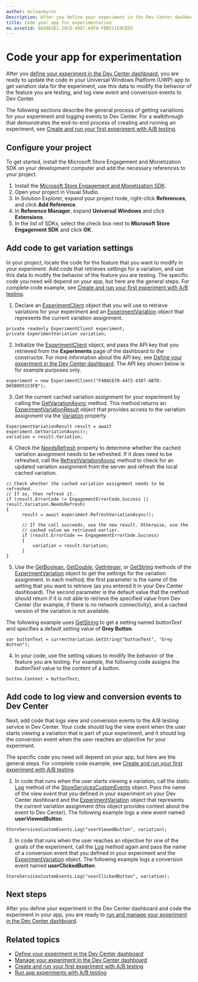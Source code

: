 ```yaml
---
author: mcleanbyron
Description: After you define your experiment in the Dev Center dashboard, you are ready to code the experiment in your app.
title: Code your app for experimentation
ms.assetid: 6A5063E1-28CD-4087-A4FA-FBB511E9CED5
---
```


# Code your app for experimentation

After you [define your experiment in the Dev Center dashboard](define-your-experiment-in-the-dev-center-dashboard.md), you are ready to update the code in your Universal Windows Platform (UWP) app to get variation data for the experiment, use this data to modify the behavior of the feature you are testing, and log view event and conversion events to Dev Center.

The following sections describe the general process of getting variations for your experiment and logging events to Dev Center. For a walkthrough that demonstrates the end-to-end process of creating and running an experiment, see [Create and run your first experiment with A/B testing](create-and-run-your-first-experiment-with-a-b-testing.md).

## Configure your project

To get started, install the Microsoft Store Engagement and Monetization SDK on your development computer and add the necessary references to your project.

1. Install the [Microsoft Store Engagement and Monetization SDK](http://aka.ms/store-em-sdk).
2. Open your project in Visual Studio.
3. In Solution Explorer, expand your project node, right-click **References**, and click **Add Reference**.
3. In **Reference Manager**, expand **Universal Windows** and click **Extensions**.
4. In the list of SDKs, select the check box next to **Microsoft Store Engagement SDK** and click **OK**.

## Add code to get variation settings

In your project, locate the code for the feature that you want to modify in your experiment. Add code that retrieves settings for a variation, and use this data to modify the behavior of the feature you are testing. The specific code you need will depend on your app, but here are the general steps. For complete code example, see [Create and run your first experiment with A/B testing](create-and-run-your-first-experiment-with-a-b-testing.md).

1. Declare an [ExperimentClient](https://msdn.microsoft.com/library/windows/apps/microsoft.services.store.engagement.experimentclient.aspx) object that you will use to retrieve variations for your experiment and an [ExperimentVariation](https://msdn.microsoft.com/library/windows/apps/microsoft.services.store.engagement.experimentvariation.aspx) object that represents the current variation assignment.
```CSharp
private readonly ExperimentClient experiment;
private ExperimentVariation variation;
```

2. Initialize the [ExperimentClient](https://msdn.microsoft.com/library/windows/apps/microsoft.services.store.engagement.experimentclient.aspx) object, and pass the API key that you retrieved from the **Experiments** page of the dashboard to the constructor. For more information about the API key, see [Define your experiment in the Dev Center dashboard](define-your-experiment-in-the-dev-center-dashboard.md#generate-an-api-key). The API key shown below is for example purposes only.
```CSharp
experiment = new ExperimentClient("F48AC670-4472-4387-AB7D-D65B095153FB");
```

3. Get the current cached variation assignment for your experiment by calling the [GetVariationAsync](https://msdn.microsoft.com/library/windows/apps/microsoft.services.store.engagement.experimentclient.getvariationasync.aspx) method. This method returns an [ExperimentVariationResult](https://msdn.microsoft.com/library/windows/apps/microsoft.services.store.engagement.experimentvariationresult.aspx) object that provides access to the variation assignment via the [Variation](https://msdn.microsoft.com/library/windows/apps/microsoft.services.store.engagement.experimentvariationresult.variation.aspx) property.
```CSharp
ExperimentVariationResult result = await experiment.GetVariationAsync();
variation = result.Variation;
```

4. Check the [NeedsRefresh](https://msdn.microsoft.com/library/windows/apps/microsoft.services.store.engagement.experimentvariation.needsrefresh.aspx) property to determine whether the cached variation assignment needs to be refreshed. If it does need to be refreshed, call the [RefreshVariationAsync](https://msdn.microsoft.com/library/windows/apps/microsoft.services.store.engagement.experimentclient.refreshvariationasync.aspx) method to check for an updated variation assignment from the server and refresh the local cached variation.
```CSharp
// Check whether the cached variation assignment needs to be refreshed.
// If so, then refresh it.
if (result.ErrorCode != EngagementErrorCode.Success || result.Variation.NeedsRefresh)
{
      result = await experiment.RefreshVariationAsync();

      // If the call succeeds, use the new result. Otherwise, use the
      // cached value we retrieved earlier.
      if (result.ErrorCode == EngagementErrorCode.Success)
      {
          variation = result.Variation;
      }
}
```

5. Use the [GetBoolean](https://msdn.microsoft.com/library/windows/apps/microsoft.services.store.engagement.experimentvariation.getboolean.aspx), [GetDouble](https://msdn.microsoft.com/library/windows/apps/microsoft.services.store.engagement.experimentvariation.getdouble.aspx), [GetInteger](https://msdn.microsoft.com/library/windows/apps/microsoft.services.store.engagement.experimentvariation.getinteger.aspx), or [GetString](https://msdn.microsoft.com/library/windows/apps/microsoft.services.store.engagement.experimentvariation.getstring.aspx) methods of the [ExperimentVariation](https://msdn.microsoft.com/library/windows/apps/microsoft.services.store.engagement.experimentvariation.aspx) object to get the settings for the variation assignment. In each method, the first parameter is the name of the setting that you want to retrieve (as you entered it in your Dev Center dashboard). The second parameter is the default value that the method should return if it is not able to retrieve the specified value from Dev Center (for example, if there is no network connectivity), and a cached version of the variation is not available.

  The following example uses [GetString](https://msdn.microsoft.com/library/windows/apps/microsoft.services.store.engagement.experimentvariation.getstring.aspx) to get a setting named *buttonText* and specifies a default setting value of **Grey Button**.
```CSharp
var buttonText = currentVariation.GetString("buttonText", "Grey Button");
```
4. In your code, use the setting values to modify the behavior of the feature you are testing. For example, the following code assigns the *buttonText* value to the content of a button.
```CSharp
button.Content = buttonText;
```

## Add code to log view and conversion events to Dev Center

Next, add code that logs view and conversion events to the A/B testing service in Dev Center. Your code should log the view event when the user starts viewing a variation that is part of your experiment, and it should log the conversion event when the user reaches an objective for your experiment.

The specific code you need will depend on your app, but here are the general steps. For complete code example, see [Create and run your first experiment with A/B testing](create-and-run-your-first-experiment-with-a-b-testing.md).

1. In code that runs when the user starts viewing a variation, call the static [Log](https://msdn.microsoft.com/library/windows/apps/microsoft.services.store.engagement.storeservicescustomevents.log.aspx) method of the [StoreServicesCustomEvents](https://msdn.microsoft.com/library/windows/apps/microsoft.services.store.engagement.storeservicescustomevents.aspx) object. Pass the name of the view event that you defined in your experiment on your Dev Center dashboard and the [ExperimentVariation](https://msdn.microsoft.com/library/windows/apps/microsoft.services.store.engagement.experimentvariation.aspx) object that represents the current variation assignment (this object provides context about the event to Dev Center). The following example logs a view event named **userViewedButton**.
```CSharp
StoreServicesCustomEvents.Log("userViewedButton", variation);
```
2. In code that runs when the user reaches an objective for one of the goals of the experiment, call the [Log](https://msdn.microsoft.com/library/windows/apps/microsoft.services.store.engagement.storeservicescustomevents.log.aspx) method again and pass the name of a conversion event that you defined in your experiment and the [ExperimentVariation](https://msdn.microsoft.com/library/windows/apps/microsoft.services.store.engagement.experimentvariation.aspx) object. The following example logs a conversion event named **userClickedButton**.
```CSharp
StoreServicesCustomEvents.Log("userClickedButton", variation);
```

## Next steps

After you define your experiment in the Dev Center dashboard and code the experiment in your app, you are ready to [run and manage your experiment in the Dev Center dashboard](manage-your-experiment.md).

## Related topics

  * [Define your experiment in the Dev Center dashboard](define-your-experiment-in-the-dev-center-dashboard.md)
  * [Manage your experiment in the Dev Center dashboard](manage-your-experiment.md)
  * [Create and run your first experiment with A/B testing](create-and-run-your-first-experiment-with-a-b-testing.md)
  * [Run app experiments with A/B testing](run-app-experiments-with-a-b-testing.md)
